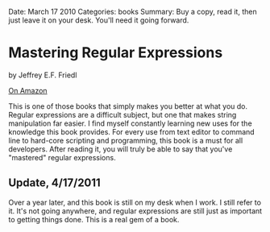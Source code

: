 Date: March 17 2010
Categories: books
Summary: Buy a copy, read it, then just leave it on your desk. You'll need it going forward.

# Mastering Regular Expressions

by Jeffrey E.F. Friedl

[On Amazon](http://www.amazon.com/Mastering-Regular-Expressions-Jeffrey-Friedl/dp/0596528124/)

This is one of those books that simply makes you better at what you do. Regular expressions are a difficult subject, but one that makes string manipulation far easier. I find myself constantly learning new uses for the knowledge this book provides. For every use from text editor to command line to hard-core scripting and programming, this book is a must for all developers. After reading it, you will truly be able to say that you've "mastered" regular expressions.

## Update, 4/17/2011

Over a year later, and this book is still on my desk when I work. I still refer to it. It's not going anywhere, and regular expressions are still just as important to getting things done. This is a real gem of a book.
